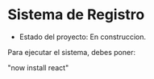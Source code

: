 <h1> Sistema de Registro </h1> 

- Estado del proyecto: En construccion.

Para ejecutar el sistema, debes poner:

"now install react"
